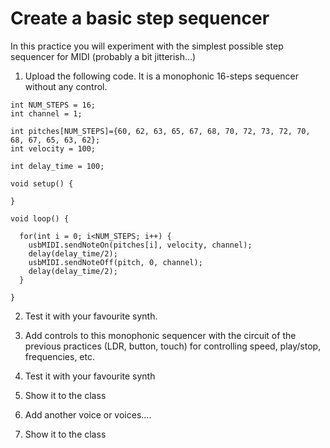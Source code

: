 # Create a basic step sequencer

In this practice you will experiment with the simplest possible step sequencer for MIDI (probably a bit jitterish...)

1) Upload the following code. It is a monophonic 16-steps sequencer without any control.
```
int NUM_STEPS = 16;
int channel = 1;

int pitches[NUM_STEPS]={60, 62, 63, 65, 67, 68, 70, 72, 73, 72, 70, 68, 67, 65, 63, 62};
int velocity = 100;

int delay_time = 100; 

void setup() {

}

void loop() {

  for(int i = 0; i<NUM_STEPS; i++) {
    usbMIDI.sendNoteOn(pitches[i], velocity, channel);
    delay(delay_time/2);
    usbMIDI.sendNoteOff(pitch, 0, channel);
    delay(delay_time/2);
  }

}
```

  
2) Test it with your favourite synth. 
  
3) Add controls to this monophonic sequencer with the circuit of the previous practices (LDR, button, touch) for controlling speed, play/stop, frequencies, etc. 

4) Test it with your favourite synth

5) Show it to the class

6) Add another voice or voices....

7) Show it to the class
